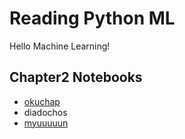 # Reading Python ML

Hello Machine Learning!

## Chapter2 Notebooks

* [okuchap](https://github.com/myuuuuun/PythonML/blob/master/okuchap/Ch2.ipynb)
* diadochos
* [myuuuuun](http://nbviewer.jupyter.org/github/myuuuuun/PythonML/blob/master/myuuuuun/Chapter2.ipynb)